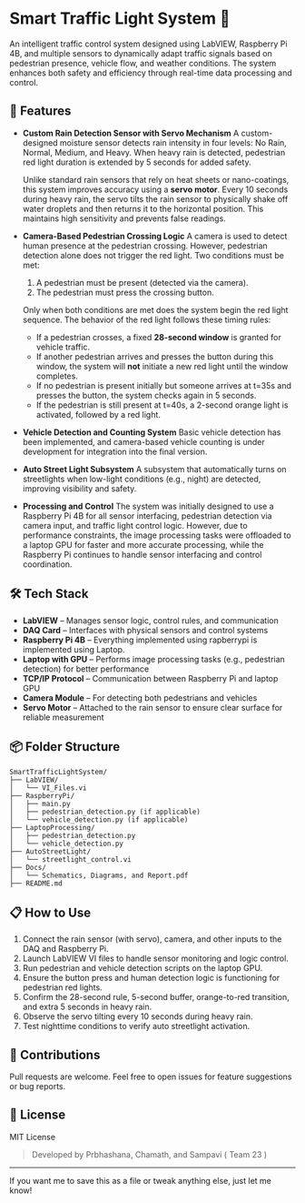 

# Smart Traffic Light System 🚦

An intelligent traffic control system designed using LabVIEW, Raspberry Pi 4B, and multiple sensors to dynamically adapt traffic signals based on pedestrian presence, vehicle flow, and weather conditions. The system enhances both safety and efficiency through real-time data processing and control.

## 🔧 Features

* **Custom Rain Detection Sensor with Servo Mechanism**
  A custom-designed moisture sensor detects rain intensity in four levels: No Rain, Normal, Medium, and Heavy. When heavy rain is detected, pedestrian red light duration is extended by 5 seconds for added safety.

  Unlike standard rain sensors that rely on heat sheets or nano-coatings, this system improves accuracy using a **servo motor**. Every 10 seconds during heavy rain, the servo tilts the rain sensor to physically shake off water droplets and then returns it to the horizontal position. This maintains high sensitivity and prevents false readings.

* **Camera-Based Pedestrian Crossing Logic**
  A camera is used to detect human presence at the pedestrian crossing. However, pedestrian detection alone does not trigger the red light. Two conditions must be met:

  1. A pedestrian must be present (detected via the camera).
  2. The pedestrian must press the crossing button.

  Only when both conditions are met does the system begin the red light sequence. The behavior of the red light follows these timing rules:

  * If a pedestrian crosses, a fixed **28-second window** is granted for vehicle traffic.
  * If another pedestrian arrives and presses the button during this window, the system will **not** initiate a new red light until the window completes.
  * If no pedestrian is present initially but someone arrives at t=35s and presses the button, the system checks again in 5 seconds.
  * If the pedestrian is still present at t=40s, a 2-second orange light is activated, followed by a red light.

* **Vehicle Detection and Counting System**
  Basic vehicle detection has been implemented, and camera-based vehicle counting is under development for integration into the final version.

* **Auto Street Light Subsystem**
  A subsystem that automatically turns on streetlights when low-light conditions (e.g., night) are detected, improving visibility and safety.

* **Processing and Control**
  The system was initially designed to use a Raspberry Pi 4B for all sensor interfacing, pedestrian detection via camera input, and traffic light control logic. However, due to performance constraints, the image processing tasks were offloaded to a laptop GPU for faster and more accurate processing, while the Raspberry Pi continues to handle sensor interfacing and control coordination.

## 🛠️ Tech Stack

* **LabVIEW** – Manages sensor logic, control rules, and communication
* **DAQ Card** – Interfaces with physical sensors and control systems
* **Raspberry Pi 4B** – Everything implemented using rapberrypi is implemented using Laptop.
* **Laptop with GPU** – Performs image processing tasks (e.g., pedestrian detection) for better performance
* **TCP/IP Protocol** – Communication between Raspberry Pi and laptop GPU
* **Camera Module** – For detecting both pedestrians and vehicles
* **Servo Motor** – Attached to the rain sensor to ensure clear surface for reliable measurement

## 📦 Folder Structure

```
SmartTrafficLightSystem/
├── LabVIEW/
│   └── VI_Files.vi
├── RaspberryPi/
│   ├── main.py
│   ├── pedestrian_detection.py (if applicable)
│   └── vehicle_detection.py (if applicable)
├── LaptopProcessing/
│   ├── pedestrian_detection.py
│   └── vehicle_detection.py
├── AutoStreetLight/
│   └── streetlight_control.vi
├── Docs/
│   └── Schematics, Diagrams, and Report.pdf
├── README.md
```

## 📋 How to Use

1. Connect the rain sensor (with servo), camera, and other inputs to the DAQ and Raspberry Pi.
2. Launch LabVIEW VI files to handle sensor monitoring and logic control.
3. Run pedestrian and vehicle detection scripts on the laptop GPU.
4. Ensure the button press and human detection logic is functioning for pedestrian red lights.
5. Confirm the 28-second rule, 5-second buffer, orange-to-red transition, and extra 5 seconds in heavy rain.
6. Observe the servo tilting every 10 seconds during heavy rain.
7. Test nighttime conditions to verify auto streetlight activation.

## 🤝 Contributions

Pull requests are welcome. Feel free to open issues for feature suggestions or bug reports.

## 📜 License

MIT License



> Developed by Prbhashana, Chamath, and Sampavi ( Team 23 )

---

If you want me to save this as a file or tweak anything else, just let me know!
